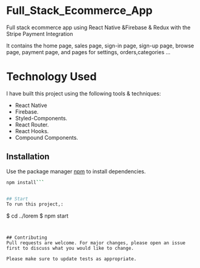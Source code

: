 # **Full_Stack_Ecommerce_App**

Full stack ecommerce app using React Native &amp;Firebase &amp; Redux with the Stripe Payment Integration

It contains the home page, sales page, sign-in page, sign-up page, browse page, payment page, and pages for settings, orders,categories ...


# Technology Used 

 I have built this project using the following tools & techniques:

- React Native
- Firebase.
- Styled-Components.
- React Router.
- React Hooks.
- Compound Components.

## Installation

Use the package manager [npm](https://www.npmjs.com/) to install dependencies.

```bash
npm install```


## Start
To run this project,:

```
$ cd ../lorem
$ npm start
```


## Contributing
Pull requests are welcome. For major changes, please open an issue first to discuss what you would like to change.

Please make sure to update tests as appropriate.

